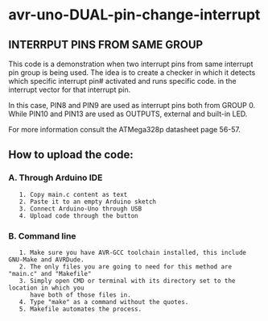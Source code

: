 # avr-uno-DUAL-pin-change-interrupt

 ## INTERRPUT PINS FROM SAME GROUP
 This code is a demonstration when two interrupt pins from same interrupt
 pin group is being used. The idea is to create a checker in which it
 detects which specific interrupt  pin# activated and runs specific code.
 in the interrupt vector for that interrupt pin.

 In this case, PIN8 and PIN9 are used as interrupt pins both from GROUP 0.
 While PIN10 and PIN13 are used as OUTPUTS, external and built-in LED.
 
 For more information consult the ATMega328p datasheet page 56-57.
 
 ## How to upload the code:
### A. Through Arduino IDE
       1. Copy main.c content as text
       2. Paste it to an empty Arduino sketch
       3. Connect Arduino-Uno through USB
       4. Upload code through the button
    
       
### B. Command line
       1. Make sure you have AVR-GCC toolchain installed, this include GNU-Make and AVRDude.
       2. The only files you are going to need for this method are "main.c" and "Makefile"
       3. Simply open CMD or terminal with its directory set to the location in which you
          have both of those files in.
       4. Type "make" as a command without the quotes.
       5. Makefile automates the process.

